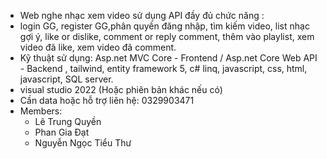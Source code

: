 + Web nghe nhạc xem video sử dụng API đầy đủ chức năng :
+ login GG, register GG,phân quyền đăng nhập, tìm kiếm video, list nhạc gợi ý, like or dislike, comment or reply comment, thêm vào playlist, xem video đã like, xem video đã comment.
+ Kỹ thuật sử dụng: Asp.net MVC Core - Frontend / Asp.net Core Web API - Backend  , tailwind, entity framework 5, c# linq, javascript, css, html, javascript, SQL server.
+ visual studio 2022 (Hoặc phiên bản khác nếu có)
+ Cần data hoặc hỗ trợ liên hệ: 0329903471
+ Members:
  + Lê Trung Quyền
  + Phan Gia Đạt
  + Nguyễn Ngọc Tiểu Thư
